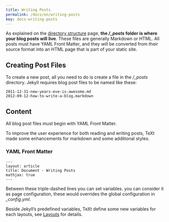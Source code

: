 ```yaml
---
title: Writing Posts
permalink: /docs/en/writing-posts
key: docs-writing-posts
---
```


As explained on the [directory structure](https://jekyllrb.com/docs/structure/) page, **the */_posts* folder is where your blog posts will live**. These files are generally Markdown or HTML. All posts must have YAML Front Matter, and they will be converted from their source format into an HTML page that is part of your static site.

<!--more-->

## Creating Post Files

To create a new post, all you need to do is create a file in the */_posts* directory. Jekyll requires blog post files to be named like these:

    2011-12-31-new-years-eve-is-awesome.md
    2012-09-12-how-to-write-a-blog.markdown

## Content

All blog post files must begin with YAML Front Matter.

To improve the user experience for both reading and writing posts, TeXt made some enhancements for markdown and some additional styles.

### YAML Front Matter

    ---
    layout: article
    title: Document - Writing Posts
    mathjax: true
    ---

Between these triple-dashed lines you can set variables. you can consider it as page configuration, these would overrides the global configuration in *_config.yml*.

Beside Jekyll’s predefined variables, TeXt define some new variables for each layouts, see [Layouts](https://tianqi.name/jekyll-TeXt-theme/docs/en/layouts) for details.